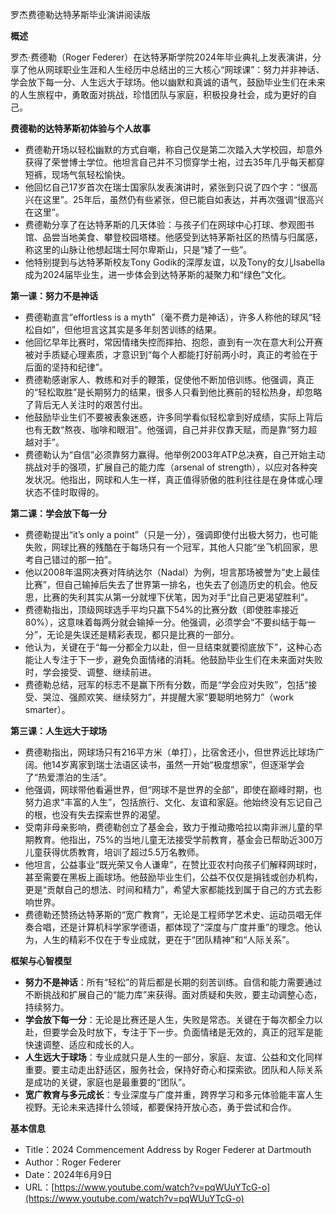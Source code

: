 罗杰费德勒达特茅斯毕业演讲阅读版

  

**概述**

  

罗杰·费德勒（Roger Federer）在达特茅斯学院2024年毕业典礼上发表演讲，分享了他从网球职业生涯和人生经历中总结出的三大核心“网球课”：努力并非神话、学会放下每一分、人生远大于球场。他以幽默和真诚的语气，鼓励毕业生们在未来的人生旅程中，勇敢面对挑战，珍惜团队与家庭，积极投身社会，成为更好的自己。

  

**费德勒的达特茅斯初体验与个人故事**

- 费德勒开场以轻松幽默的方式自嘲，称自己仅是第二次踏入大学校园，却意外获得了荣誉博士学位。他坦言自己并不习惯穿学士袍，过去35年几乎每天都穿短裤，现场气氛轻松愉快。
- 他回忆自己17岁首次在瑞士国家队发表演讲时，紧张到只说了四个字：“很高兴在这里”。25年后，虽然仍有些紧张，但已能自如表达，并再次强调“很高兴在这里”。
- 费德勒分享了在达特茅斯的几天体验：与孩子们在网球中心打球、参观图书馆、品尝当地美食、攀登校园塔楼。他感受到达特茅斯社区的热情与归属感，称这里的山脉让他想起瑞士阿尔卑斯山，只是“矮了一些”。
- 他特别提到与达特茅斯校友Tony Godik的深厚友谊，以及Tony的女儿Isabella成为2024届毕业生，进一步体会到达特茅斯的凝聚力和“绿色”文化。

  

**第一课：努力不是神话**

- 费德勒直言“effortless is a myth”（毫不费力是神话），许多人称他的球风“轻松自如”，但他坦言这其实是多年刻苦训练的结果。
- 他回忆早年比赛时，常因情绪失控而摔拍、抱怨，直到有一次在意大利公开赛被对手质疑心理素质，才意识到“每个人都能打好前两小时，真正的考验在于后面的坚持和纪律”。
- 费德勒感谢家人、教练和对手的鞭策，促使他不断加倍训练。他强调，真正的“轻松取胜”是长期努力的结果，很多人只看到他比赛前的轻松热身，却忽略了背后无人关注时的艰苦付出。
- 他鼓励毕业生们不要被表象迷惑，许多同学看似轻松拿到好成绩，实际上背后也有无数“熬夜、咖啡和眼泪”。他强调，自己并非仅靠天赋，而是靠“努力超越对手”。
- 费德勒认为“自信”必须靠努力赢得。他举例2003年ATP总决赛，自己开始主动挑战对手的强项，扩展自己的能力库（arsenal of strength），以应对各种突发状况。他指出，网球和人生一样，真正值得骄傲的胜利往往是在身体或心理状态不佳时取得的。

  

**第二课：学会放下每一分**

- 费德勒提出“it’s only a point”（只是一分），强调即使付出极大努力，也可能失败，网球比赛的残酷在于每场只有一个冠军，其他人只能“坐飞机回家，思考自己错过的那一拍”。
- 他以2008年温网决赛对阵纳达尔（Nadal）为例，坦言那场被誉为“史上最佳比赛”，但自己输掉后失去了世界第一排名，也失去了创造历史的机会。他反思，比赛的失利其实从第一分就埋下伏笔，因为对手“比自己更渴望胜利”。
- 费德勒指出，顶级网球选手平均只赢下54%的比赛分数（即使胜率接近80%），这意味着每两分就会输掉一分。他强调，必须学会“不要纠结于每一分”，无论是失误还是精彩表现，都只是比赛的一部分。
- 他认为，关键在于“每一分都全力以赴，但一旦结束就要彻底放下”，这种心态能让人专注于下一步，避免负面情绪的消耗。他鼓励毕业生们在未来面对失败时，学会接受、调整、继续前进。
- 费德勒总结，冠军的标志不是赢下所有分数，而是“学会应对失败”，包括“接受、哭泣、强颜欢笑、继续努力”，并提醒大家“要聪明地努力”（work smarter）。

  

**第三课：人生远大于球场**

- 费德勒指出，网球场只有216平方米（单打），比宿舍还小，但世界远比球场广阔。他14岁离家到瑞士法语区读书，虽然一开始“极度想家”，但逐渐学会了“热爱漂泊的生活”。
- 他强调，网球带他看遍世界，但“网球不是世界的全部”，即使在巅峰时期，也努力追求“丰富的人生”，包括旅行、文化、友谊和家庭。他始终没有忘记自己的根，也没有失去探索世界的渴望。
- 受南非母亲影响，费德勒创立了基金会，致力于推动撒哈拉以南非洲儿童的早期教育。他指出，75%的当地儿童无法接受学前教育，基金会已帮助近300万儿童获得优质教育，培训了超过5.5万名教师。
- 他坦言，公益事业“既光荣又令人谦卑”，在赞比亚农村向孩子们解释网球时，甚至需要在黑板上画球场。他鼓励毕业生们，公益不仅仅是捐钱或创办机构，更是“贡献自己的想法、时间和精力”，希望大家都能找到属于自己的方式去影响世界。
- 费德勒还赞扬达特茅斯的“宽广教育”，无论是工程师学艺术史、运动员唱无伴奏合唱，还是计算机科学家学德语，都体现了“深度与广度并重”的理念。他认为，人生的精彩不仅在于专业成就，更在于“团队精神”和“人际关系”。

  

**框架与心智模型**

- **努力不是神话**：所有“轻松”的背后都是长期的刻苦训练。自信和能力需要通过不断挑战和扩展自己的“能力库”来获得。面对质疑和失败，要主动调整心态，持续努力。
- **学会放下每一分**：无论是比赛还是人生，失败是常态。关键在于每次都全力以赴，但要学会及时放下，专注于下一步。负面情绪是无效的，真正的冠军是能快速调整、适应和成长的人。
- **人生远大于球场**：专业成就只是人生的一部分，家庭、友谊、公益和文化同样重要。要主动走出舒适区，服务社会，保持好奇心和探索欲。团队和人际关系是成功的关键，家庭也是最重要的“团队”。
- **宽广教育与多元成长**：专业深度与广度并重，跨界学习和多元体验能丰富人生视野。无论未来选择什么领域，都要保持开放心态，勇于尝试和合作。

  

**基本信息**

- Title：2024 Commencement Address by Roger Federer at Dartmouth
- Author：Roger Federer
- Date：2024年6月9日
- URL：[https://www.youtube.com/watch?v=pqWUuYTcG-o](https://www.youtube.com/watch?v=pqWUuYTcG-o)